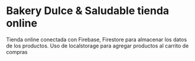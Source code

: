 # Bakery Dulce & Saludable tienda online

Tienda online conectada con Firebase, Firestore para almacenar los datos de los productos.
Uso de localstorage para agregar productos al carrito de compras
